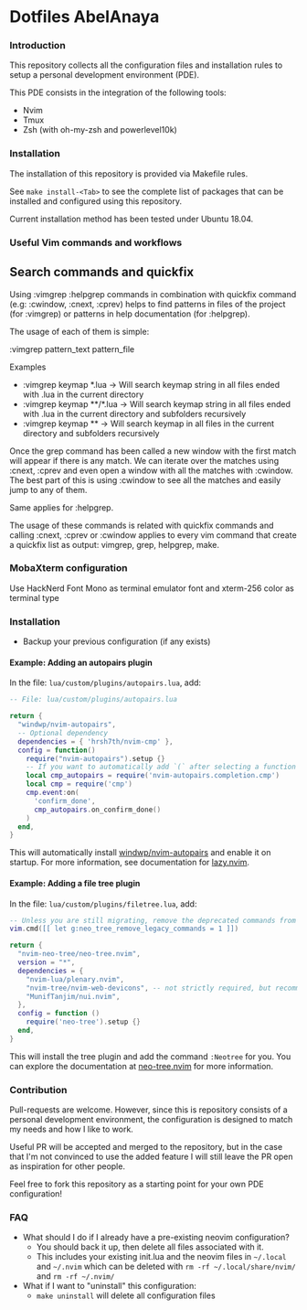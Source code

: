 # Dotfiles AbelAnaya

### Introduction

This repository collects all the configuration files and installation rules to setup a personal development
environment (PDE).

This PDE consists in the integration of the following tools:
- Nvim
- Tmux
- Zsh (with oh-my-zsh and powerlevel10k)

### Installation

The installation of this repository is provided via Makefile rules.

See `make install-<Tab>` to see the complete list of packages that can be installed and configured using this
repository.

Current installation method has been tested under Ubuntu 18.04.

### Useful Vim commands and workflows

## Search commands and quickfix

Using :vimgrep :helpgrep commands in combination with quickfix command (e.g: :cwindow, :cnext, :cprev) helps to find
patterns in files of the project (for :vimgrep) or patterns in help documentation (for :helpgrep).

The usage of each of them is simple:

:vimgrep pattern_text pattern_file

Examples

- :vimgrep keymap *.lua -> Will search keymap string in all files ended with .lua in the current directory
- :vimgrep keymap **/*.lua -> Will search keymap string in all files ended with .lua in the current directory and  subfolders recursively
- :vimgrep keymap ** -> Will search keymap in all files in the current directory and subfolders recursively

Once the grep command has been called a new window with the first match will appear if there is any match. We can
iterate over the matches using :cnext, :cprev and even open a window with all the matches with :cwindow. The best part
of this is using :cwindow to see all the matches and easily jump to any of them.

Same applies for :helpgrep.

The usage of these commands is related with quickfix commands and calling :cnext, :cprev or :cwindow applies to every
vim command that create a quickfix list as output: vimgrep, grep, helpgrep, make.

### MobaXterm configuration

Use HackNerd Font Mono as terminal emulator font and xterm-256 color as terminal type

### Installation

* Backup your previous configuration (if any exists)

#### Example: Adding an autopairs plugin

In the file: `lua/custom/plugins/autopairs.lua`, add:

```lua
-- File: lua/custom/plugins/autopairs.lua

return {
  "windwp/nvim-autopairs",
  -- Optional dependency
  dependencies = { 'hrsh7th/nvim-cmp' },
  config = function()
    require("nvim-autopairs").setup {}
    -- If you want to automatically add `(` after selecting a function or method
    local cmp_autopairs = require('nvim-autopairs.completion.cmp')
    local cmp = require('cmp')
    cmp.event:on(
      'confirm_done',
      cmp_autopairs.on_confirm_done()
    )
  end,
}
```


This will automatically install [windwp/nvim-autopairs](https://github.com/windwp/nvim-autopairs) and enable it on startup. For more information, see documentation for [lazy.nvim](https://github.com/folke/lazy.nvim).

#### Example: Adding a file tree plugin

In the file: `lua/custom/plugins/filetree.lua`, add:

```lua
-- Unless you are still migrating, remove the deprecated commands from v1.x
vim.cmd([[ let g:neo_tree_remove_legacy_commands = 1 ]])

return {
  "nvim-neo-tree/neo-tree.nvim",
  version = "*",
  dependencies = {
    "nvim-lua/plenary.nvim",
    "nvim-tree/nvim-web-devicons", -- not strictly required, but recommended
    "MunifTanjim/nui.nvim",
  },
  config = function ()
    require('neo-tree').setup {}
  end,
}
```

This will install the tree plugin and add the command `:Neotree` for you. You can explore the documentation at [neo-tree.nvim](https://github.com/nvim-neo-tree/neo-tree.nvim) for more information.

### Contribution

Pull-requests are welcome. However, since this is repository consists of a personal development environment, the
configuration is designed to match my needs and how I like to work.

Useful PR will be accepted and merged to the repository, but in the case that I'm not convinced to use the added
feature I will still leave the PR open as inspiration for other people.

Feel free to fork this repository as a starting point for your own PDE configuration!

### FAQ

* What should I do if I already have a pre-existing neovim configuration?
  * You should back it up, then delete all files associated with it.
  * This includes your existing init.lua and the neovim files in `~/.local` and `~/.nvim`  which can be deleted with
    `rm -rf ~/.local/share/nvim/` and `rm -rf ~/.nvim/`
* What if I want to "uninstall" this configuration:
  * `make uninstall` will delete all configuration files

